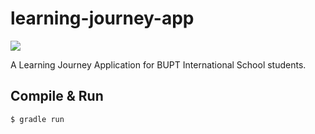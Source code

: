 # learning-journey-app
![](https://github.com/se-group89/learning-journey-app/actions/workflows/gradle.yml/badge.svg)

A Learning Journey Application for BUPT International School students.

## Compile & Run

```
$ gradle run
```